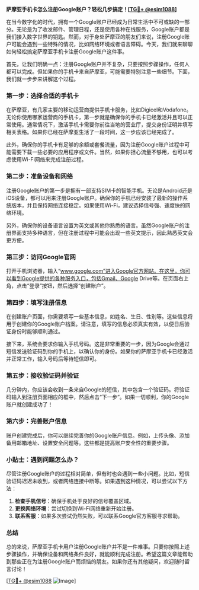 **萨摩亚手机卡怎么注册Google账户？轻松几步搞定！[[TG💪+ @esim1088](https://t.me/s/esim1088)]**

在当今数字化的时代，拥有一个Google账户已经成为日常生活中不可或缺的一部分。无论是为了收发邮件、管理日程，还是使用各种在线服务，Google账户都是我们接入数字世界的钥匙。然而，对于身处萨摩亚的朋友们来说，注册Google账户可能会遇到一些特殊的情况，比如网络环境或者语言障碍。今天，我们就来聊聊如何轻松搞定萨摩亚手机卡注册Google账户这件事。

首先，让我们明确一点：注册Google账户并不复杂，只要按照步骤操作，任何人都可以完成。但如果你的手机卡来自萨摩亚，可能需要特别注意一些细节。下面，我们就一步步来讲解这个过程。

### 第一步：选择合适的手机卡

在萨摩亚，有几家主要的移动运营商提供手机卡服务，比如Digicel和Vodafone。无论你使用哪家运营商的手机卡，第一步就是确保你的手机卡已经激活并且可以正常使用。通常情况下，激活手机卡需要你前往当地的营业厅，提交身份证明并填写相关表格。如果你已经在萨摩亚生活了一段时间，这一步应该已经完成了。

此外，确保你的手机卡有足够的余额或套餐流量，因为注册Google账户过程中可能需要下载一些必要的应用程序或文件。当然，如果你担心流量不够用，也可以考虑使用Wi-Fi网络来完成注册过程。

### 第二步：准备设备和网络

注册Google账户的第一步是拥有一部支持SIM卡的智能手机。无论是Android还是iOS设备，都可以用来注册Google账户。确保你的手机已经安装了最新的操作系统版本，并且保持网络连接稳定。如果使用Wi-Fi，建议选择信号强、速度快的网络环境。

另外，确保你的设备语言设置为英文或其他你熟悉的语言。虽然Google账户的注册界面支持多种语言，但在注册过程中可能会出现一些英文提示，因此熟悉英文会更方便。

### 第三步：访问Google官网

打开手机浏览器，输入“www.google.com”进入Google官方网站。在这里，你可以看到Google提供的各种服务入口，包括Gmail、Google Drive等。在页面右上角，点击“登录”按钮，然后选择“创建账户”。

### 第四步：填写注册信息

在创建账户页面，你需要填写一些基本信息，如姓名、生日、性别等。这些信息将用于创建你的Google账户档案。请注意，填写的信息必须真实有效，以便日后验证身份时能够顺利通过。

接下来，系统会要求你输入手机号码。这是非常重要的一步，因为Google会通过短信发送验证码到你的手机上，以确认你的身份。如果你的萨摩亚手机卡已经激活并正常工作，输入号码后等待短信即可。

### 第五步：接收验证码并验证

几分钟内，你应该会收到一条来自Google的短信，其中包含一个验证码。将验证码输入到注册页面相应的框中，然后点击“下一步”。如果一切顺利，你的Google账户就创建成功了！

### 第六步：完善账户信息

账户创建完成后，你可以继续完善你的Google账户信息。例如，上传头像、添加备用邮箱地址、设置安全问题等。这些都是提高账户安全性的重要步骤。

### 小贴士：遇到问题怎么办？

尽管注册Google账户的过程相对简单，但有时也会遇到一些小问题。比如，短信验证码迟迟未收到，或者网络连接中断等。如果遇到这种情况，可以尝试以下方法：

1. **检查手机信号**：确保手机处于良好的信号覆盖区域。
2. **更换网络环境**：尝试切换到Wi-Fi网络重新开始注册。
3. **联系客服**：如果多次尝试仍然失败，可以联系Google官方客服寻求帮助。

### 总结

总的来说，萨摩亚手机卡用户注册Google账户并不是一件难事。只要你按照上述步骤操作，并确保设备和网络条件良好，就能顺利完成注册。希望这篇文章能帮助到那些正在为注册Google账户而烦恼的朋友。如果你还有其他疑问，欢迎随时留言讨论！

[[TG💪+ @esim1088](https://t.me/s/esim1088) ![Image](https://i.postimg.cc/4NQfJmqS/Snipaste-2025-05-13-00-14-12.png)]